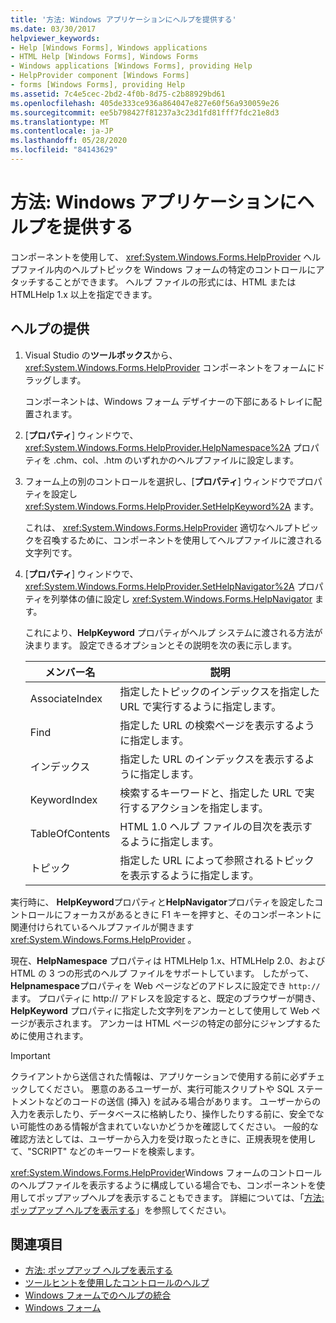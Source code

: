 ```yaml
---
title: '方法: Windows アプリケーションにヘルプを提供する'
ms.date: 03/30/2017
helpviewer_keywords:
- Help [Windows Forms], Windows applications
- HTML Help [Windows Forms], Windows Forms
- Windows applications [Windows Forms], providing Help
- HelpProvider component [Windows Forms]
- forms [Windows Forms], providing Help
ms.assetid: 7c4e5cec-2bd2-4f0b-8d75-c2b88929bd61
ms.openlocfilehash: 405de333ce936a864047e827e60f56a930059e26
ms.sourcegitcommit: ee5b798427f81237a3c23d1fd81fff7fdc21e8d3
ms.translationtype: MT
ms.contentlocale: ja-JP
ms.lasthandoff: 05/28/2020
ms.locfileid: "84143629"
---
```

# <a name="how-to-provide-help-in-a-windows-application"></a>方法: Windows アプリケーションにヘルプを提供する

コンポーネントを使用して、 <xref:System.Windows.Forms.HelpProvider> ヘルプファイル内のヘルプトピックを Windows フォームの特定のコントロールにアタッチすることができます。 ヘルプ ファイルの形式には、HTML または HTMLHelp 1.x 以上を指定できます。

## <a name="provide-help"></a>ヘルプの提供

1. Visual Studio の**ツールボックス**から、 <xref:System.Windows.Forms.HelpProvider> コンポーネントをフォームにドラッグします。

     コンポーネントは、Windows フォーム デザイナーの下部にあるトレイに配置されます。

2. [**プロパティ**] ウィンドウで、 <xref:System.Windows.Forms.HelpProvider.HelpNamespace%2A> プロパティを .chm、col、.htm のいずれかのヘルプファイルに設定します。

3. フォーム上の別のコントロールを選択し、[**プロパティ**] ウィンドウでプロパティを設定し <xref:System.Windows.Forms.HelpProvider.SetHelpKeyword%2A> ます。

     これは、 <xref:System.Windows.Forms.HelpProvider> 適切なヘルプトピックを召喚するために、コンポーネントを使用してヘルプファイルに渡される文字列です。

4. [**プロパティ**] ウィンドウで、 <xref:System.Windows.Forms.HelpProvider.SetHelpNavigator%2A> プロパティを列挙体の値に設定し <xref:System.Windows.Forms.HelpNavigator> ます。

     これにより、**HelpKeyword** プロパティがヘルプ システムに渡される方法が決まります。 設定できるオプションとその説明を次の表に示します。

    |メンバー名|説明|
    |-----------------|-----------------|
    |AssociateIndex|指定したトピックのインデックスを指定した URL で実行するように指定します。|
    |Find|指定した URL の検索ページを表示するように指定します。|
    |インデックス|指定した URL のインデックスを表示するように指定します。|
    |KeywordIndex|検索するキーワードと、指定した URL で実行するアクションを指定します。|
    |TableOfContents|HTML 1.0 ヘルプ ファイルの目次を表示するように指定します。|
    |トピック|指定した URL によって参照されるトピックを表示するように指定します。|

 実行時に、 **HelpKeyword**プロパティと**HelpNavigator**プロパティを設定したコントロールにフォーカスがあるときに F1 キーを押すと、そのコンポーネントに関連付けられているヘルプファイルが開きます <xref:System.Windows.Forms.HelpProvider> 。

 現在、**HelpNamespace** プロパティは HTMLHelp 1.x、HTMLHelp 2.0、および HTML の 3 つの形式のヘルプ ファイルをサポートしています。 したがって、 **Helpnamespace**プロパティを Web ページなどのアドレスに設定でき `http://` ます。 プロパティに http:// アドレスを設定すると、既定のブラウザーが開き、**HelpKeyword** プロパティに指定した文字列をアンカーとして使用して Web ページが表示されます。 アンカーは HTML ページの特定の部分にジャンプするために使用されます。

> [!IMPORTANT]
> クライアントから送信された情報は、アプリケーションで使用する前に必ずチェックしてください。 悪意のあるユーザーが、実行可能スクリプトや SQL ステートメントなどのコードの送信 (挿入) を試みる場合があります。 ユーザーからの入力を表示したり、データベースに格納したり、操作したりする前に、安全でない可能性のある情報が含まれていないかどうかを確認してください。 一般的な確認方法としては、ユーザーから入力を受け取ったときに、正規表現を使用して、"SCRIPT" などのキーワードを検索します。

<xref:System.Windows.Forms.HelpProvider>Windows フォームのコントロールのヘルプファイルを表示するように構成している場合でも、コンポーネントを使用してポップアップヘルプを表示することもできます。 詳細については、「[方法: ポップアップ ヘルプを表示する](how-to-display-pop-up-help.md)」を参照してください。

## <a name="see-also"></a>関連項目

- [方法: ポップアップ ヘルプを表示する](how-to-display-pop-up-help.md)
- [ツールヒントを使用したコントロールのヘルプ](control-help-using-tooltips.md)
- [Windows フォームでのヘルプの統合](integrating-user-help-in-windows-forms.md)
- [Windows フォーム](../index.md)
